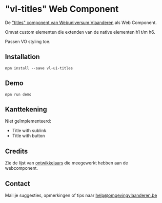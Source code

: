 # "vl-titles" Web Component
De ["titles" component van Webuniversum Vlaanderen](https://overheid.vlaanderen.be/webuniversum/v3/documentation/atoms/vl-ui-titles/) als Web Component.

Omvat custom elementen die extenden van de native elementen h1 t/m h6.

Passen VO styling toe.

## Installation
```
npm install --save vl-ui-titles
```

## Demo
```
npm run demo
```

## Kanttekening
Niet geïmplementeerd:
* Title with sublink
* Title with button

## Credits
Zie de lijst van [ontwikkelaars](https://github.com/milieuinfo/webcomponent-vl-ui-titles/graphs/contributors) die meegewerkt hebben aan de webcomponent.

## Contact
Mail je suggesties, opmerkingen of tips naar [help@omgevingvlaanderen.be](mailto:help@omgevingvlaanderen.be)

